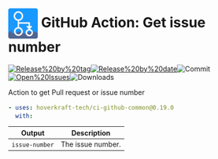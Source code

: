 <!-- start title -->

# <img src=".github/ghadocs/branding.svg" width="60px" align="center" alt="branding<icon:hash color:gray-dark>" /> GitHub Action: Get issue number

<!-- end title -->
<!--
// jscpd:ignore-start
-->
<!-- markdownlint-disable MD013 -->
<!-- start badges -->

<a href="https%3A%2F%2Fgithub.com%2Fhoverkraft-tech%2Fci-github-common%2Freleases%2Flatest"><img src="https://img.shields.io/github/v/release/hoverkraft-tech/ci-github-common?display_name=tag&sort=semver&logo=github&style=flat-square" alt="Release%20by%20tag" /></a><a href="https%3A%2F%2Fgithub.com%2Fhoverkraft-tech%2Fci-github-common%2Freleases%2Flatest"><img src="https://img.shields.io/github/release-date/hoverkraft-tech/ci-github-common?display_name=tag&sort=semver&logo=github&style=flat-square" alt="Release%20by%20date" /></a><img src="https://img.shields.io/github/last-commit/hoverkraft-tech/ci-github-common?logo=github&style=flat-square" alt="Commit" /><a href="https%3A%2F%2Fgithub.com%2Fhoverkraft-tech%2Fci-github-common%2Fissues"><img src="https://img.shields.io/github/issues/hoverkraft-tech/ci-github-common?logo=github&style=flat-square" alt="Open%20Issues" /></a><img src="https://img.shields.io/github/downloads/hoverkraft-tech/ci-github-common/total?logo=github&style=flat-square" alt="Downloads" />

<!-- end badges -->
<!-- markdownlint-enable MD013 -->
<!--
// jscpd:ignore-end
-->
<!-- start description -->

Action to get Pull request or issue number

<!-- end description -->
<!-- start contents -->
<!-- end contents -->
<!-- start usage -->

```yaml
- uses: hoverkraft-tech/ci-github-common@0.19.0
  with:
```

<!-- end usage -->
<!-- start inputs -->
<!-- end inputs -->
<!-- start outputs -->

| **Output**                | **Description**   |
| ------------------------- | ----------------- |
| <code>issue-number</code> | The issue number. |

<!-- end outputs -->
<!-- start [.github/ghadocs/examples/] -->
<!-- end [.github/ghadocs/examples/] -->
